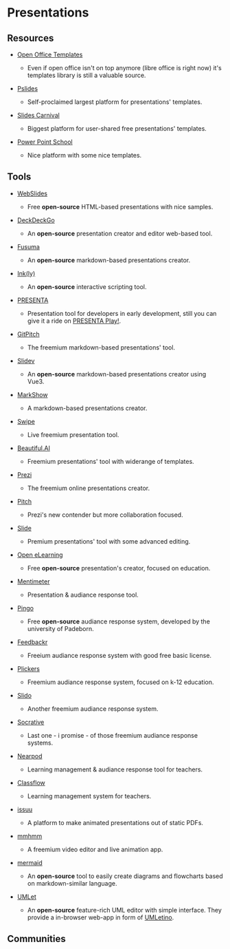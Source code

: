 # Presentations

## Resources

* [Open Office Templates](https://templates.openoffice.org/en)
  
   * Even if open office isn't on top anymore (libre office is right now) it's templates library is still a valuable source.

* [Pslides](https://pslides.com)
  
   * Self-proclaimed largest platform for presentations' templates.

* [Slides Carnival](https://www.slidescarnival.com/category/free-templates)
  
   * Biggest platform for user-shared free presentations' templates.

* [Power Point School](https://powerpointschool.com)
  
   * Nice platform with some nice templates.

## Tools

* [WebSlides](https://github.com/webslides/webslides)
  
   * Free **open-source** HTML-based presentations with nice samples.

* [DeckDeckGo](https://deckdeckgo.com)
  
   * An **open-source** presentation creator and editor web-based tool.

* [Fusuma](https://github.com/hiroppy/fusuma)
  
   * An **open-source** markdown-based presentations creator.

* [Ink(ly)](https://www.inklestudios.com/ink)
  
   * An **open-source** interactive scripting tool.

* [PRESENTA](https://www.presenta.cc)
  
   * Presentation tool for developers in early development, still you can give it a ride on [PRESENTA Play!](https://play.presenta.cc).

* [GitPitch](https://gitpitch.com)
  
   * The freemium markdown-based presentations' tool.

* [Slidev](https://sli.dev)
  
   * An **open-source** markdown-based presentations creator using Vue3.

* [MarkShow](https://mark.show)
  
   * A markdown-based presentations creator.

* [Swipe](https://www.swipe.to)
  
   * Live freemium presentation tool.

* [Beautiful.AI](https://www.beautiful.ai)
  
   * Freemium presentations' tool with widerange of templates.

* [Prezi](https://prezi.com)
  
   * The freemium online presentations creator.

* [Pitch](https://pitch.com)
  
   * Prezi's new contender but more collaboration focused.

* [Slide](https://slides.com)
  
   * Premium presentations' tool with some advanced editing.

* [Open eLearning](https://www.openelearning.org)
  
   * Free **open-source** presentation's creator, focused on education.

* [Mentimeter](https://www.mentimeter.com)
  
   * Presentation & audiance response tool.

* [Pingo](http://trypingo.com)
  
   - Free **open-source** audiance response system, developed by the university of Padeborn.

* [Feedbackr](https://www.feedbackr.io)
  
   * Freeium audiance response system with good free basic license.

* [Plickers](https://get.plickers.com)
  
   - Freemium audiance response system, focused on k-12 education.
- [Slido](https://www.sli.do)
  
   - Another freemium audiance response system.

- [Socrative](https://www.socrative.com)
  
   - Last one - i promise - of those freemium audiance response systems.
* [Nearpod](https://nearpod.com)
  
   * Learning management & audiance response tool for teachers.

* [Classflow](https://classflow.com)
  
   * Learning management system for teachers.

* [issuu](https://issuu.com)
  
   * A platform to make animated presentations out of static PDFs.

* [mmhmm](https://www.mmhmm.app)
  
   * A freemium video editor and live animation app.

* [mermaid](https://github.com/mermaid-js/mermaid)
  
   * An **open-source** tool to easily create diagrams and flowcharts based on markdown-similar language.

* [UMLet](https://www.umlet.com)
  
   * An **open-source** feature-rich UML editor with simple interface. They provide a in-browser web-app in form of [UMLetino](http://www.umlet.com/umletino/umletino.html).

## Communities

